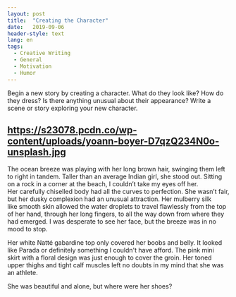 ```yaml
---
layout: post
title:  "Creating the Character"
date:   2019-09-06
header-style: text
lang: en
tags:
  - Creative Writing
  - General
  - Motivation
  - Humor
---
```

Begin a new story by creating a character. What do they look like? How do they dress? Is there anything unusual about their appearance? Write a scene or story exploring your new character.

https://s23078.pcdn.co/wp-content/uploads/yoann-boyer-D7qzQ234N0o-unsplash.jpg
---
The ocean breeze was playing with her long brown hair, swinging them left to right in tandem. Taller than an average Indian girl, she stood out. Sitting on a rock in a corner at the beach, I couldn’t take my eyes off her. Her carefully chiselled body had all the curves to perfection. She wasn’t fair, but her dusky complexion had an unusual attraction. Her mulberry silk like smooth skin allowed the water droplets to travel flawlessly from the top of her hand, through her long fingers, to all the way down from where they had emerged. I was desperate to see her face, but the breeze was in no mood to stop.

Her white Natté gabardine top only covered her boobs and belly. It looked like Parada or definitely something I couldn't have afford. The pink mini skirt with a floral design was just enough to cover the groin. Her toned upper thighs and tight calf muscles left no doubts in my mind that she was an athlete. 

She was beautiful and alone, but where were her shoes?
